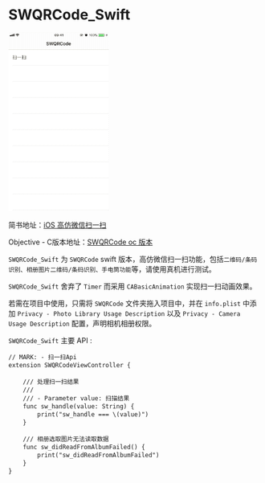 # SWQRCode_Swift

![image](https://github.com/RockChanel/SWGIF/blob/master/SWQRCode/SWQRCode.gif)

简书地址：[iOS 高仿微信扫一扫](https://www.jianshu.com/p/1fc34089adf5)

Objective - C版本地址：[SWQRCode oc 版本](https://github.com/RockChanel/SWQRCode_Objc)

`SWQRCode_Swift` 为 `SWQRCode` swift 版本，高仿微信扫一扫功能，包括`二维码/条码识别、相册图片二维码/条码识别、手电筒功能`等，请使用真机进行测试。

`SWQRCode_Swift` 舍弃了 `Timer` 而采用 `CABasicAnimation` 实现扫一扫动画效果。

若需在项目中使用，只需将 `SWQRCode` 文件夹拖入项目中，并在 `info.plist` 中添加 `Privacy - Photo Library Usage Description` 以及 `Privacy - Camera Usage Description` 配置，声明相机相册权限。
 
`SWQRCode_Swift` 主要 API :

    // MARK: - 扫一扫Api
    extension SWQRCodeViewController {
        
        /// 处理扫一扫结果
        ///
        /// - Parameter value: 扫描结果
        func sw_handle(value: String) {
            print("sw_handle === \(value)")
        }
        
        /// 相册选取图片无法读取数据
        func sw_didReadFromAlbumFailed() {
            print("sw_didReadFromAlbumFailed")
        }
    }





